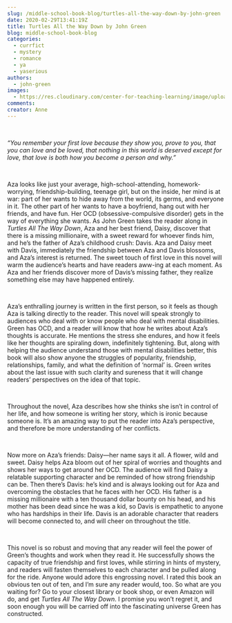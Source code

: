 ```yaml
---
slug: /middle-school-book-blog/turtles-all-the-way-down-by-john-green
date: 2020-02-29T13:41:19Z
title: Turtles All the Way Down by John Green
blog: middle-school-book-blog
categories:
  - currfict
  - mystery
  - romance
  - ya
  - yaserious
authors:
  - john-green
images:
  - https://res.cloudinary.com/center-for-teaching-learning/image/upload/v1637513767/Turtles-All-the-Way-Down.jpg.jpg
comments:
creator: Anne
---
```


<div class="wp-block-image"><figure class="alignleft size-large"/></div>
<!-- /wp:image --><br /><!-- wp:paragraph -->
<p><em>“You remember your first love because they show
you, prove to you, that you can love and be loved, that nothing in this world
is deserved except for love, that love is both how you become a person and
why.” </em></p>
<!-- /wp:paragraph --><br /><!-- wp:paragraph -->
<p>Aza looks like just your average, high-school-attending,
homework-worrying, friendship-building, teenage girl, but on the inside, her
mind is at war: part of her wants to hide away from the world, its germs, and
everyone in it. The other part of her wants to have a boyfriend, hang out with
her friends, and have fun. Her OCD (obsessive-compulsive disorder) gets in the
way of everything she wants. As John Green takes the reader along in <em>Turtles
All The Way Down</em>, Aza and her best friend, Daisy, discover that there is a
missing millionaire, with a sweet reward for whoever finds him, and he’s the
father of Aza’s childhood crush: Davis. Aza and Daisy meet with Davis,
immediately the friendship between Aza and Davis blossoms, and Aza’s interest
is returned. The sweet touch of first love in this novel will warm the
audience’s hearts and have readers aww-ing at each moment. As Aza and her
friends discover more of Davis’s missing father, they realize something else
may have happened entirely.</p>
<!-- /wp:paragraph --><br /><!-- wp:paragraph -->
<p>Aza’s enthralling journey is written in the first person, so it
feels as though Aza is talking directly to the reader. This novel will speak
strongly to audiences who deal with or know people who deal with mental
disabilities. Green has OCD, and a reader will know that how he writes about
Aza’s thoughts is accurate. He mentions the stress she endures, and how it
feels like her thoughts are spiraling down, indefinitely tightening. But, along
with helping the audience understand those with mental disabilities better,
this book will also show anyone the struggles of popularity, friendship,
relationships, family, and what the definition of ‘normal’ is. Green writes
about the last issue with such clarity and sureness that it will change
readers’ perspectives on the idea of that topic.</p>
<!-- /wp:paragraph --><br /><!-- wp:paragraph -->
<p>Throughout the novel, Aza describes how she thinks she isn’t in
control of her life, and how someone is writing her story, which is ironic
because someone is. It’s an amazing way to put the reader into Aza’s
perspective, and therefore be more understanding of her conflicts.</p>
<!-- /wp:paragraph --><br /><!-- wp:paragraph -->
<p>Now more on Aza’s friends: Daisy—her name says it all. A flower,
wild and sweet. Daisy helps Aza bloom out of her spiral of worries and thoughts
and shows her ways to get around her OCD. The audience will find Daisy a
relatable supporting character and be reminded of how strong friendship can be.
Then there’s Davis: he’s kind and is always looking out for Aza and overcoming
the obstacles that he faces with her OCD. His father is a missing millionaire
with a ten thousand dollar bounty on his head, and his mother has been dead
since he was a kid, so Davis is empathetic to anyone who has hardships in their
life. Davis is an adorable character that readers will become connected to, and
will cheer on throughout the title.</p>
<!-- /wp:paragraph --><br /><!-- wp:paragraph -->
<p>This novel is so robust and moving that any reader will feel the
power of Green’s thoughts and work when they read it. He successfully shows the
capacity of true friendship and first loves, while stirring in hints of
mystery, and readers will fasten themselves to each character and be pulled
along for the ride. Anyone would adore this engrossing novel. I rated this book
an obvious ten out of ten, and I’m sure any reader would, too. So what are you
waiting for? Go to your closest library or book shop, or even Amazon will do,
and get <em>Turtles All The Way Down</em>. I promise you won’t regret it, and
soon enough you will be carried off into the fascinating universe Green has
constructed.</p>
<!-- /wp:paragraph -->
